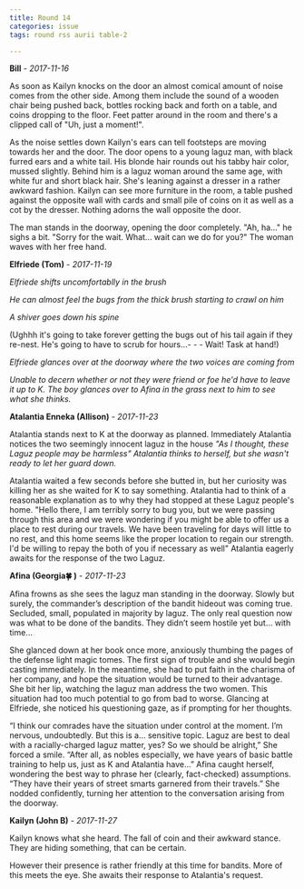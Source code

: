 ```yaml
---
title: Round 14
categories: issue
tags: round rss aurii table-2

---
```


**Bill** - *2017-11-16*

As soon as Kailyn knocks on the door an almost comical amount of noise comes from the other side. Among them include the sound of a wooden chair being pushed back, bottles rocking back and forth on a table, and coins dropping to the floor. Feet patter around in the room and there's a clipped call of "Uh, just a moment!".

As the noise settles down Kailyn's ears can tell footsteps are moving towards her and the door. The door opens to a young laguz man, with black furred ears and a white tail. His blonde hair rounds out his tabby hair color, mussed slightly. Behind him is a laguz woman around the same age, with white fur and short black hair. She's leaning against a dresser in a rather awkward fashion. Kailyn can see more furniture in the room, a table pushed against the opposite wall with cards and small pile of coins on it as well as a cot by the dresser. Nothing adorns the wall opposite the door. 

The man stands in the doorway, opening the door completely. "Ah, ha..." he sighs a bit. "Sorry for the wait. What... wait can we do for you?" The woman waves with her free hand.

**Elfriede (Tom)** - *2017-11-19*

*Elfriede shifts uncomfortablly in the brush*

*He can almost feel the bugs from the thick brush starting to crawl on him*

*A shiver goes down his spine*

(Ughhh it's going to take forever getting the bugs out of his tail again if they re-nest. He's going to have to scrub for hours...- - - Wait! Task at hand!)

*Elfriede glances over at the doorway where the two voices are coming from* 

*Unable to decern whether or not they were friend or foe he'd have to leave it up to K. The boy glances over to Afina in the grass next to him to see what she thinks.*

**Atalantia Enneka (Allison)** - *2017-11-23*

Atalantia stands next to K at the doorway as planned. Immediately Atalantia notices the two seemingly innocent laguz in the house *"As I thought, these Laguz people may be harmless" Atalantia thinks to herself, but she wasn't ready to let her guard down.*

Atalantia waited a few seconds before she butted in, but her curiosity was killing her as she waited for K to say something. Atalantia had to think of a reasonable explanation as to why they had stopped at these Laguz people's home. 
"Hello there, I am terribly sorry to bug you, but we were passing through this area and we were wondering if you might be able to offer us a place to rest during our travels. We have been traveling for days will little to no rest, and this home seems like the proper location to regain our strength. I'd be willing to repay the both of you if necessary as well" Atalantia eagerly awaits for the response of the two Laguz.

**Afina (Georgia🍀 )** - *2017-11-23*

Afina frowns as she sees the laguz man standing in the doorway. Slowly but surely, the commander’s description of the bandit hideout was coming true. Secluded, small, populated in majority by laguz. The only real question now was what to be done of the bandits. They didn’t seem hostile yet but… with time…

She glanced down at her book once more, anxiously thumbing the pages of the defense light magic tomes. The first sign of trouble and she would begin casting immediately. In the meantime, she had to put faith in the charisma of her company, and hope the situation would be turned to their advantage. She bit her lip, watching the laguz man address the two women. This situation had too much potential to go from bad to worse. Glancing at Elfriede, she noticed his questioning gaze, as if prompting for her thoughts.

“I think our comrades have the situation under control at the moment. I’m nervous, undoubtedly. But this is a… sensitive topic. Laguz are best to deal with a racially-charged laguz matter, yes? So we should be alright,” She forced a smile. “After all, as nobles especially, we have years of basic battle training to help us, just as K and Atalantia have…” Afina caught herself, wondering the best way to phrase her (clearly, fact-checked) assumptions. “They have their years of street smarts garnered from their travels.” She nodded confidently, turning her attention to the conversation arising from the doorway.

**Kailyn (John B)** - *2017-11-27*

Kailyn knows what she heard. The fall of coin and their awkward stance. They are hiding something, that can be certain.

However their presence is rather friendly at this time for bandits. More of this meets the eye. She awaits their response to Atalantia's request.



<!-- re.findall('a.*?(?=a|$)', t+'x') -->